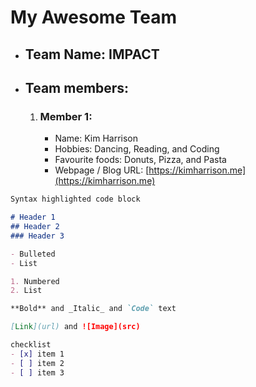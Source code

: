 # My Awesome Team

- ## Team Name: IMPACT

- ## Team members:
	1. ### Member 1:
		- Name: Kim Harrison
		- Hobbies: Dancing, Reading, and Coding
		- Favourite foods: Donuts, Pizza, and Pasta
		- Webpage / Blog URL: [https://kimharrison.me](https://kimharrison.me)

```markdown
Syntax highlighted code block

# Header 1
## Header 2
### Header 3

- Bulleted
- List

1. Numbered
2. List

**Bold** and _Italic_ and `Code` text

[Link](url) and ![Image](src)

checklist
- [x] item 1
- [ ] item 2
- [ ] item 3
```
